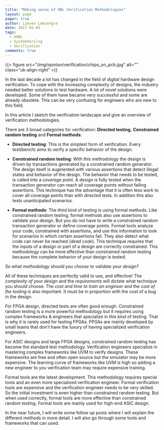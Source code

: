```yaml
---
title: "Making sense of HDL Verification Methodologies"
layout: page
pager: true
author: Lieven Lemiengre
date: 2017-02-03
tags: 
  - VHDL
  - SystemVerilog
  - Verification
comments: true
---
```


{{< figure src="/img/opinion/verification/chips_on_pcb.jpg" alt="" class="uk-align-right" >}}

In the last decade a lot has changed in the field of digital hardware design verification. To cope with the increasing complexity of designs, the industry needed better solutions to test hardware. A lot of novel solutions were developed. Some of them have became very successful and some are already obsolete. This can be very confusing for engineers who are new to this field.

In this article I sketch the verification landscape and give an overview of verification methodologies. 

There are 3 broad categories for verification: **Directed testing**, **Constrained random testing** and **Formal methods**:

*  **Directed testing**:
This is the simplest form of verification. Every test(bench) aims to verify a specific behavior of the design. 

* **Constrained random testing**:
With this methodology the design is driven by transactions generated by a constrained random generator. The design itself is augmented with various assertions that detect illegal states and behavior of the design. The behavior that needs to be tested, is called into a *coverage point*. A design is fully tested when the transaction generator can reach all coverage points without failing assertions. This technique has the advantage that it is often less work to cover all coverage points than with directed tests. In addition this also tests unanticipated scenarios.

* **Formal methods**:
The third kind of testing is using formal methods. Like constrained random testing, formal methods also use assertions to validate your design. But you do not have to write a constrained random transaction generator or define coverage points. Formal tools analyze your code, constrained with assertions, and use this information to look for scenarios in which certain assertions fail. They also detect what code can never be reached (*dead code*). This technique requires that the inputs of a design or part of a design are correctly constrained. This methodology can be more effective than constrained random testing because the complete behavior of your design is tested.

*So what methodology should you choose to validate your design?*

All of these techniques are perfectly valid to use, and effective! The *complexity of your design* and the *requirements* will dictate what technique you should choose. The *cost and time to train an engineer* and the *cost of the tooling* is also important. It must be in proportion with the cost of a bug in the design.

For FPGA design, directed tests are often good enough. Constrained random testing is a more powerful methodology but it requires using complex frameworks & engineers that specialize in this kind of testing. That is why it is rarely used for testing FPGAs. FPGAs are mainly developed by small teams that don't have the luxury of having specialized verification engineers.

For ASIC designs and large FPGA designs, constrained random testing has become the standard test methodology. Verification engineers specialize in mastering complex frameworks like UVM to verify designs. These frameworks are free and often open source but the simulator may be more expensive. The learning curve of frameworks like UVM is high so adding a new engineer to you verification team may require expensive training.

Formal tools are the latest development. This methodology requires special tools and an even more specialized verification engineer. Formal verification tools are expensive and the verification engineer needs to be very skilled. So the initial investment is even higher than constrained random testing. But when used correctly, formal tools are more effective than constrained random testing. Formal tools are mainly used for high-end ASIC design.

In the near future, I will write some follow up posts where I will explain the different methods in more detail. I will also go through some tools and frameworks that can used.



